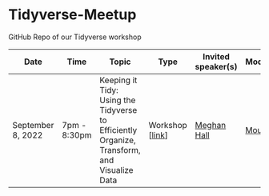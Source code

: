 # Tidyverse-Meetup
GitHub Repo of our Tidyverse workshop

| Date  | Time  | Topic  | Type  | Invited speaker(s) | Moderator(s) | Place  | Event materials  |
|---|---|---|---|---|---|---|---|
| September 8, 2022 | 7pm - 8:30pm | Keeping it Tidy: Using the Tidyverse to Efficiently Organize, Transform, and Visualize Data | Workshop [[link](https://www.meetup.com/rladies-paris/events/287856868/)] | [Meghan Hall](https://meghan.rbind.io/) | [Mouna Belaid](belaid.netlify.app)  | Zoom | [Recording video](https://youtu.be/Qqpcj-Q5fcc), [Website course](https://meghan.quarto.pub/keeping-it-tidy/) | |
